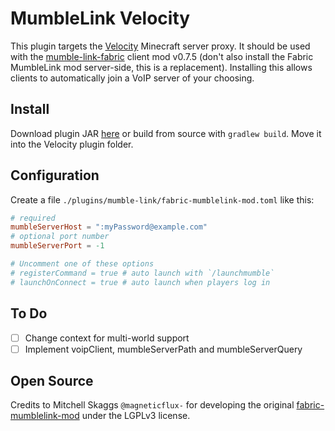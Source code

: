 # MumbleLink Velocity

This plugin targets the [Velocity](https://velocitypowered.com) Minecraft server proxy.
It should be used with the
[mumble-link-fabric](https://www.curseforge.com/minecraft/mc-mods/mumble-link-fabric)
client mod v0.7.5 (don't also install the Fabric MumbleLink mod server-side, this is a replacement).
Installing this allows clients to automatically join a VoIP server of your choosing.

## Install

Download plugin JAR [here](https://github.com/TjeuKayim/mumblelink-velocity/releases)
or build from source with `gradlew build`.
Move it into the Velocity plugin folder.

## Configuration

Create a file `./plugins/mumble-link/fabric-mumblelink-mod.toml` like this:

```toml
# required
mumbleServerHost = ":myPassword@example.com"
# optional port number
mumbleServerPort = -1

# Uncomment one of these options
# registerCommand = true # auto launch with `/launchmumble`
# launchOnConnect = true # auto launch when players log in
```

## To Do

- [ ] Change context for multi-world support
- [ ] Implement voipClient, mumbleServerPath and mumbleServerQuery

## Open Source

Credits to Mitchell Skaggs `@magneticflux-` for developing the original
[fabric-mumblelink-mod](https://github.com/magneticflux-/fabric-mumblelink-mod)
under the LGPLv3 license.
